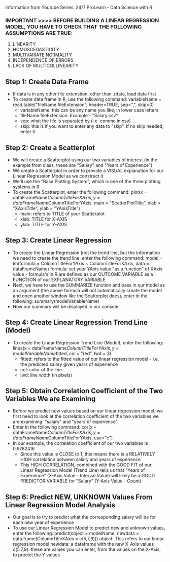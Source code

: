 <!-- Linear Regression in R --> 

Information from Youtube Series: 24/7 ProLearn - Data Science with R 

### IMPORTANT >>>> BEFORE BUILDING A LINEAR REGRESSION MODEL, YOU HAVE TO CHECK THAT THE FOLLOWING ASSUMPTIONS ARE TRUE: 
  1. LINEARITY 
  2. HOMOSCEDASTICITY
  3. MULTIVARIATE NORMALITY 
  4. INDEPENDENCE OF ERRORS
  5. LACK OF MULTICOLLINEARITY 

## Step 1: Create Data Frame ##
  - If data is in any other file extenstion, other than .rdata, load data first 
  - To create data frame in R, use the following command: 
    variableName = read.table("fileName.fileExtension", header=TRUE, sep=",", skip=0)
      - variableName: this can be any name you like, in lower case letters 
      - fileName.fileExtension: Example - "Salary.csv" 
      - sep: what the file is separated by (i.e. comma in csv)
      - skip: this is if you want to enter any data to "skip", if no skip needed, enter 0 

## Step 2: Create a Scatterplot ## 
  - We will create a Scatterplot using our two variables of interest (in the example from class, these are "Salary" and "Years of Experience")
  - We create a Scatterplot in order to provide a VISUAL explanation for our Linear Regression Model as we construct it 
  - We'll use the "Base Plotting System", which is one of the three plotting systems in R 
  - To create the Scatterplot, enter the following command: 
    plot(x = dataFrameName$ColumnTitleForXAxis, y = dataFrameName$ColumnTitleForYAxis, main = "ScatterPlotTitle", xlab = "XAxisTitle", ylab = "YAxisTitle")
      - main: refers to TITLE of your Scatterplot
      - xlab: TITLE for X-AXIS
      - ylab: TITLE for Y-AXIS
      
## Step 3: Create Linear Regression ## 
  - To create the Linear Regression (not the trend line, but the information we need to create the trend line, enter the following command: 
    model = lm(formula = ColumnTitleForYAxis ~ ColumnTitleForXAxis, data = dataFrameName)
      formula: set your YAxis value "as a function" of XAxis value - formula's in R are defined as our OUTCOME VARIABLE as a FUNCTION of our EXPLANATORY VARIABLE 
  - Next, we have to use the SUMMARIZE function and pass in our model as an argument (the above formula will not automatically create the model and open another window like the Scatterplot does), enter in the following: 
    summary(modelVariableName)
  - Now our summary will be displayed in our console

## Step 4: Create Linear Regression Trend Line (Model) ## 
  - To create the Linear Regression Trend Line (Model), enter the following: 
    lines(x = dataFrameName$ColumnTitleForYAxis, y = modelVariableName$fitted, col = "red", lwd = 3)
      - fitted: refers to the fitted value of our linear regression model - i.e. the predicted salary given years of experience
      - col: color of the line 
      - lwd: line width (in pixels)
      
## Step 5: Obtain Correlation Coefficient of the Two Variables We are Examining ## 
  - Before we predict new values based on our linear regression model, we first need to look at the correlation coefficient of the two variables we are examining: "salary" and "years of experience" 
  - Enter in the following command: 
    cor(x = dataFrameName$ColumnTitleForXAxis, y = dataFrameName$ColumnTitleForYAxis, use="c")
  - In our example, the correlation coefficient of our two variables is 0.9782416
    - Since this value is CLOSE to 1, this means there is a RELATIVELY HIGH correlation between salary and years of experience 
    - This HIGH CORRELATION, combined with the GOOD FIT of our Linear Regression Model (Trend Line) tells us that "Years of Experience" (X-Axis Value - Interval Value) will likely be a GOOD PREDICTOR VARIABLE for "Salary" (Y-Axis Value - Count)
    
## Step 6: Predict NEW, UNKNOWN Values From Linear Regression Model Analysis ## 
  - Our goal is to try to predict what the corresponding salary will be for each new year of experience 
  - To use our Linear Regression Model to predict new and unknown values, enter the following: 
    predict(object = modelName, newdata = data.frame(ColumnTitleXAxis = c(5,7,9)))
      object: This refers to our linear regression model 
      newdata: a dataframe with the new X-Axis values 
      c(5,7,9): these are values you can enter, from the values on the X-Axis, to predict the Y values 
  
  
  
  
  
  
  
  
  
  
  
  
  
  
  
  
  
  
  
  
  
  
  
  
  
  
  
  
  
  
  
  
  
  